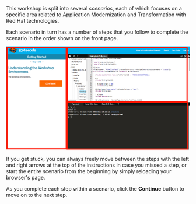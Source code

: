 This workshop is split into several _scenarios_, each of which focuses on a specific
area related to Application Modernization and Transformation with Red Hat technologies.

Each scenario in turn has a number of steps that you follow to complete the scenario in the
order shown on the front page.

![Landing Page](../../assets/getting-started/home.png)

If you get stuck, you can always freely move between the steps with the left and right
arrows at the top of the instructions in case you missed a step, or start the entire scenario
from the beginning by simply reloading your browser's page.

As you complete each step within a scenario, click the **Continue** button to move on to the next
step.